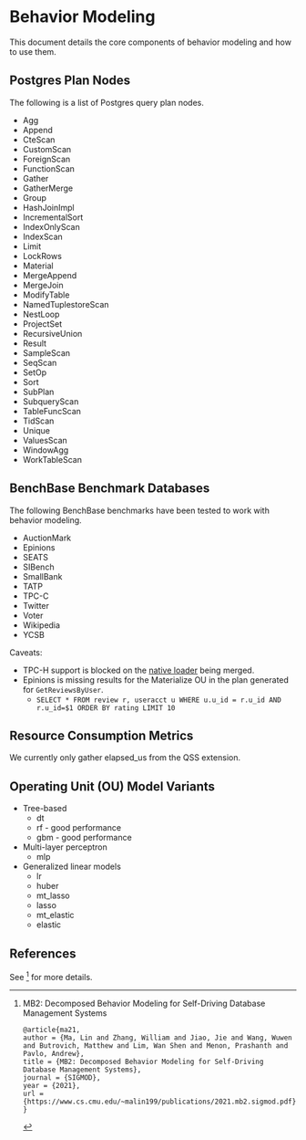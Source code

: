 # Behavior Modeling

This document details the core components of behavior modeling and how to use them.

## Postgres Plan Nodes

The following is a list of Postgres query plan nodes.

- Agg
- Append
- CteScan
- CustomScan
- ForeignScan
- FunctionScan
- Gather
- GatherMerge
- Group
- HashJoinImpl
- IncrementalSort
- IndexOnlyScan
- IndexScan
- Limit
- LockRows
- Material
- MergeAppend
- MergeJoin
- ModifyTable
- NamedTuplestoreScan
- NestLoop
- ProjectSet
- RecursiveUnion
- Result
- SampleScan
- SeqScan
- SetOp
- Sort
- SubPlan
- SubqueryScan
- TableFuncScan
- TidScan
- Unique
- ValuesScan
- WindowAgg
- WorkTableScan

## BenchBase Benchmark Databases

The following BenchBase benchmarks have been tested to work with behavior modeling.

- AuctionMark
- Epinions
- SEATS
- SIBench
- SmallBank
- TATP
- TPC-C
- Twitter
- Voter
- Wikipedia
- YCSB

Caveats:

- TPC-H support is blocked on the [native loader](https://github.com/cmu-db/benchbase/pull/99) being merged.
- Epinions is missing results for the Materialize OU in the plan generated for `GetReviewsByUser`.
    - `SELECT * FROM review r, useracct u WHERE u.u_id = r.u_id AND r.u_id=$1 ORDER BY rating LIMIT 10`

## Resource Consumption Metrics

We currently only gather elapsed_us from the QSS extension.

## Operating Unit (OU) Model Variants

- Tree-based
    - dt
    - rf - good performance
    - gbm - good performance
- Multi-layer perceptron
    - mlp
- Generalized linear models
    - lr
    - huber
    - mt_lasso
    - lasso
    - mt_elastic
    - elastic

## References

See [^mb2] for more details.

[^mb2]: MB2: Decomposed Behavior Modeling for Self-Driving Database Management Systems

    ```
    @article{ma21,
    author = {Ma, Lin and Zhang, William and Jiao, Jie and Wang, Wuwen and Butrovich, Matthew and Lim, Wan Shen and Menon, Prashanth and Pavlo, Andrew},
    title = {MB2: Decomposed Behavior Modeling for Self-Driving Database Management Systems},
    journal = {SIGMOD},
    year = {2021},
    url = {https://www.cs.cmu.edu/~malin199/publications/2021.mb2.sigmod.pdf},
    }
    ```

